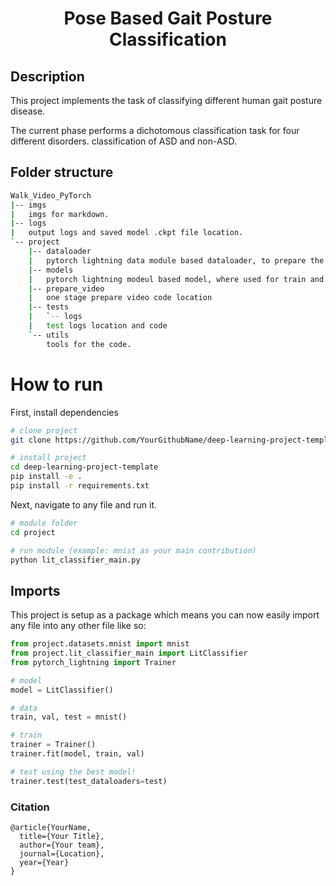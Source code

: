 <div align="center">    
 
# Pose Based Gait Posture Classification

</div>
 
## Description   
This project implements the task of classifying different human gait posture disease.

The current phase performs a dichotomous classification task for four different disorders. classification of ASD and non-ASD.

## Folder structure

``` bash
Walk_Video_PyTorch
|-- imgs
|   imgs for markdown.
|-- logs
|   output logs and saved model .ckpt file location.
`-- project
    |-- dataloader
    |   pytorch lightning data module based dataloader, to prepare the train/val/test dataloader for different stage.
    |-- models
    |   pytorch lightning modeul based model, where used for train and val.
    |-- prepare_video
    |   one stage prepare video code location
    |-- tests
    |   `-- logs
    |   test logs location and code
    `-- utils
        tools for the code.
```


# How to run

First, install dependencies   
```bash
# clone project   
git clone https://github.com/YourGithubName/deep-learning-project-template

# install project   
cd deep-learning-project-template 
pip install -e .   
pip install -r requirements.txt
 ```   
 Next, navigate to any file and run it.   
 ```bash
# module folder
cd project

# run module (example: mnist as your main contribution)   
python lit_classifier_main.py    
```

## Imports
This project is setup as a package which means you can now easily import any file into any other file like so:
```python
from project.datasets.mnist import mnist
from project.lit_classifier_main import LitClassifier
from pytorch_lightning import Trainer

# model
model = LitClassifier()

# data
train, val, test = mnist()

# train
trainer = Trainer()
trainer.fit(model, train, val)

# test using the best model!
trainer.test(test_dataloaders=test)
```

### Citation   
```
@article{YourName,
  title={Your Title},
  author={Your team},
  journal={Location},
  year={Year}
}
```   

